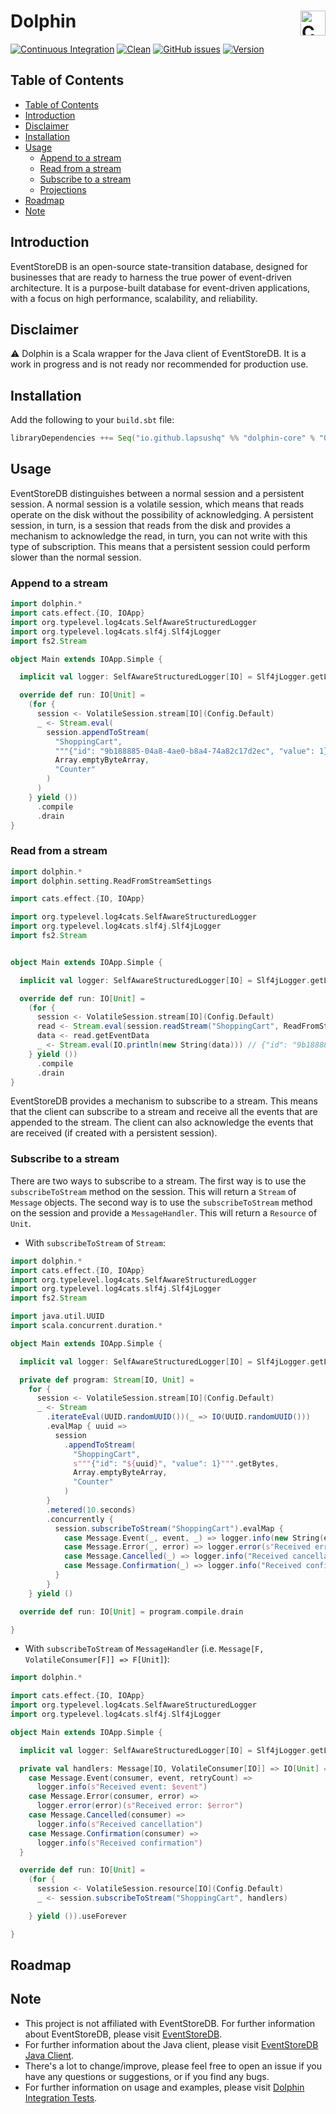 # Dolphin<a href="https://typelevel.org/cats/"><img src="https://typelevel.org/cats/img/cats-badge.svg" height="40px" align="right" alt="Cats friendly" />

[![Continuous Integration](https://github.com/lapsusHQ/dolphin/actions/workflows/ci.yml/badge.svg?branch=main)](https://github.com/lapsusHQ/dolphin/actions/workflows/ci.yml)
[![Clean](https://github.com/lapsusHQ/dolphin/actions/workflows/clean.yml/badge.svg)](https://github.com/lapsusHQ/dolphin/actions/workflows/clean.yml)
[![GitHub issues](https://img.shields.io/github/issues/lapsusHQ/dolphin)](https://github.com/lapsusHQ/dolphin/issues)
[![Version](https://img.shields.io/badge/version-0.0--`Latest%20Commit%20Hash`--SNAPSHOT-blue)](https://github.com/lapsusHQ/dolphin)

## Table of Contents

* [Table of Contents](#table-of-contents)
* [Introduction](#introduction)
* [Disclaimer](#disclaimer)
* [Installation](#installation)
* [Usage](#usage)
  * [Append to a stream](#append-to-a-stream)
  * [Read from a stream](#read-from-a-stream)
  * [Subscribe to a stream](#subscribe-to-a-stream)
  * [Projections](#projections)
* [Roadmap](#roadmap)
* [Note](#note)

## Introduction

EventStoreDB is an open-source state-transition database, designed for businesses that are ready to harness the true
power of event-driven architecture. It is a purpose-built database for event-driven applications, with a focus on high
performance, scalability, and reliability.

## Disclaimer

⚠️ Dolphin is a Scala wrapper for the Java client of EventStoreDB. It is a work in progress and is not ready nor
recommended for production use.

## Installation

Add the following to your `build.sbt` file:

```scala
libraryDependencies ++= Seq("io.github.lapsushq" %% "dolphin-core" % "0.0-`Latest Commit Hash`-SNAPSHOT", "io.github.lapsushq" %% "dolphin-circe" % "0.0-`Latest Commit Hash`-SNAPSHOT")
```

## Usage

EventStoreDB distinguishes between a normal session and a persistent session. A normal session is a volatile session,
which means that reads operate on the disk without the possibility of acknowledging. A persistent session, in turn,
is a session that reads from the disk and provides a mechanism to acknowledge the read, in turn, you can not write with
this type of subscription. This means that a persistent
session could perform slower than the normal session.

### Append to a stream

```scala
import dolphin.*
import cats.effect.{IO, IOApp}
import org.typelevel.log4cats.SelfAwareStructuredLogger
import org.typelevel.log4cats.slf4j.Slf4jLogger
import fs2.Stream

object Main extends IOApp.Simple {

  implicit val logger: SelfAwareStructuredLogger[IO] = Slf4jLogger.getLogger[IO]

  override def run: IO[Unit] =
    (for {
      session <- VolatileSession.stream[IO](Config.Default)
      _ <- Stream.eval(
        session.appendToStream(
          "ShoppingCart",
          """{"id": "9b188885-04a8-4ae0-b8a4-74a82c17d2ec", "value": 1}""".getBytes,
          Array.emptyByteArray,
          "Counter"
        )
      )
    } yield ())
      .compile
      .drain
}
```

### Read from a stream

```scala
import dolphin.*
import dolphin.setting.ReadFromStreamSettings

import cats.effect.{IO, IOApp}

import org.typelevel.log4cats.SelfAwareStructuredLogger
import org.typelevel.log4cats.slf4j.Slf4jLogger
import fs2.Stream


object Main extends IOApp.Simple {

  implicit val logger: SelfAwareStructuredLogger[IO] = Slf4jLogger.getLogger[IO]

  override def run: IO[Unit] =
    (for {
      session <- VolatileSession.stream[IO](Config.Default)
      read <- Stream.eval(session.readStream("ShoppingCart", ReadFromStreamSettings.Default))
      data <- read.getEventData
      _ <- Stream.eval(IO.println(new String(data))) // {"id": "9b188885-04a8-4ae0-b8a4-74a82c17d2ec", "value": 1}
    } yield ())
      .compile
      .drain
}
```

EventStoreDB provides a mechanism to subscribe to a stream. This means that the client can subscribe to a stream and
receive all the events that are appended to the stream. The client can also acknowledge the events that are received (if
created with a persistent session).

### Subscribe to a stream

There are two ways to subscribe to a stream. The first way is to use the `subscribeToStream` method on the session. This
will return a `Stream` of `Message` objects. The second way is to use the `subscribeToStream` method on the session and
provide a `MessageHandler`. This will return a `Resource` of `Unit`.

- With `subscribeToStream` of `Stream`:

```scala
import dolphin.*
import cats.effect.{IO, IOApp}
import org.typelevel.log4cats.SelfAwareStructuredLogger
import org.typelevel.log4cats.slf4j.Slf4jLogger
import fs2.Stream

import java.util.UUID
import scala.concurrent.duration.*

object Main extends IOApp.Simple {

  implicit val logger: SelfAwareStructuredLogger[IO] = Slf4jLogger.getLogger[IO]

  private def program: Stream[IO, Unit] =
    for {
      session <- VolatileSession.stream[IO](Config.Default)
      _ <- Stream
        .iterateEval(UUID.randomUUID())(_ => IO(UUID.randomUUID()))
        .evalMap { uuid =>
          session
            .appendToStream(
              "ShoppingCart",
              s"""{"id": "${uuid}", "value": 1}""".getBytes,
              Array.emptyByteArray,
              "Counter"
            )
        }
        .metered(10.seconds)
        .concurrently {
          session.subscribeToStream("ShoppingCart").evalMap {
            case Message.Event(_, event, _) => logger.info(new String(event.getEventData))
            case Message.Error(_, error) => logger.error(s"Received error: ${error}")
            case Message.Cancelled(_) => logger.info("Received cancellation")
            case Message.Confirmation(_) => logger.info("Received confirmation")
          }
        }
    } yield ()

  override def run: IO[Unit] = program.compile.drain

}
```

- With `subscribeToStream` of `MessageHandler` (i.e. `Message[F, VolatileConsumer[F]] => F[Unit]`):

```scala
import dolphin.*

import cats.effect.{IO, IOApp}
import org.typelevel.log4cats.SelfAwareStructuredLogger
import org.typelevel.log4cats.slf4j.Slf4jLogger

object Main extends IOApp.Simple {

  implicit val logger: SelfAwareStructuredLogger[IO] = Slf4jLogger.getLogger[IO]

  private val handlers: Message[IO, VolatileConsumer[IO]] => IO[Unit] = {
    case Message.Event(consumer, event, retryCount) =>
      logger.info(s"Received event: $event")
    case Message.Error(consumer, error) =>
      logger.error(error)(s"Received error: $error")
    case Message.Cancelled(consumer) =>
      logger.info(s"Received cancellation")
    case Message.Confirmation(consumer) =>
      logger.info(s"Received confirmation")
  }

  override def run: IO[Unit] =
    (for {
      session <- VolatileSession.resource[IO](Config.Default)
      _ <- session.subscribeToStream("ShoppingCart", handlers)

    } yield ()).useForever

}
```

## Roadmap

## Note

- This project is not affiliated with EventStoreDB. For further information about EventStoreDB, please
  visit [EventStoreDB](https://eventstore.com/).
- For further information about the Java client, please
  visit [EventStoreDB Java Client](https://github.com/EventStore/EventStoreDB-Client-Java).
- There's a lot to change/improve, please feel free to open an issue if you have any questions or suggestions, or if you
  find any bugs.
- For further information on usage and examples, please visit [Dolphin Integration Tests](modules/tests/src/it/scala/).


